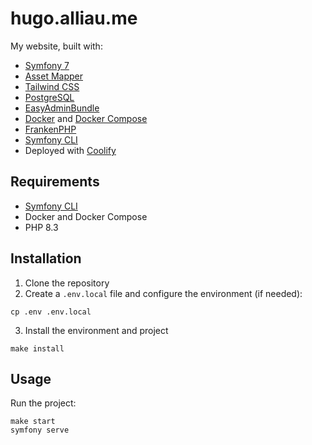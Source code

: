 # hugo.alliau.me

My website, built with:
- [Symfony 7](https://symfony.com/7)
- [Asset Mapper](https://symfony.com/doc/current/frontend/asset_mapper.html)
- [Tailwind CSS](https://tailwindcss.com/)
- [PostgreSQL](https://www.postgresql.org/)
- [EasyAdminBundle](https://symfony.com/bundles/EasyAdminBundle/current/index.html)
- [Docker](https://www.docker.com/) and [Docker Compose](https://docs.docker.com/compose/)
- [FrankenPHP](https://frankenphp.dev/fr/)
- [Symfony CLI](https://github.com/symfony-cli/symfony-cli)
- Deployed with [Coolify](https://coolify.io/)

## Requirements

- [Symfony CLI](https://symfony.com/download)
- Docker and Docker Compose
- PHP 8.3

## Installation

1. Clone the repository
2. Create a `.env.local` file and configure the environment (if needed):
```shell
cp .env .env.local
```
3. Install the environment and project
```shell
make install
```

## Usage

Run the project:

```shell
make start
symfony serve
```